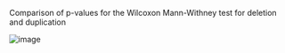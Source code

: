 Comparison of p-values for the Wilcoxon Mann-Withney test for deletion and duplication

![image](https://user-images.githubusercontent.com/67764136/220764867-8dc57722-b870-41a9-abc0-8b61705e5e60.png)

